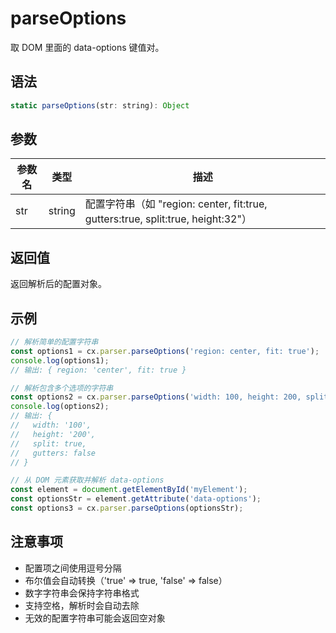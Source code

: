 # parseOptions

取 DOM 里面的 data-options 键值对。

## 语法

```javascript
static parseOptions(str: string): Object
```

## 参数

| 参数名 | 类型 | 描述 |
|--------|------|------|
| str | string | 配置字符串（如 "region: center, fit:true, gutters:true, split:true, height:32"）|

## 返回值

返回解析后的配置对象。

## 示例

```javascript
// 解析简单的配置字符串
const options1 = cx.parser.parseOptions('region: center, fit: true');
console.log(options1);
// 输出: { region: 'center', fit: true }

// 解析包含多个选项的字符串
const options2 = cx.parser.parseOptions('width: 100, height: 200, split: true, gutters: false');
console.log(options2);
// 输出: {
//   width: '100',
//   height: '200',
//   split: true,
//   gutters: false
// }

// 从 DOM 元素获取并解析 data-options
const element = document.getElementById('myElement');
const optionsStr = element.getAttribute('data-options');
const options3 = cx.parser.parseOptions(optionsStr);
```

## 注意事项

- 配置项之间使用逗号分隔
- 布尔值会自动转换（'true' => true, 'false' => false）
- 数字字符串会保持字符串格式
- 支持空格，解析时会自动去除
- 无效的配置字符串可能会返回空对象
``` 